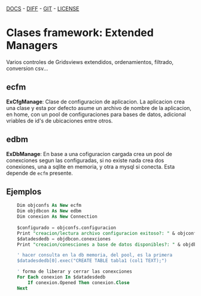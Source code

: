  [DOCS](exdocu.md) - [DIFF](exdiferenciasoriginal.md) - [GIT](https://gitlab.com/venenux/gambasex) - [LICENSE](https://gitlab.com/venenux/gambasex/blob/master/LICENSE.md)

# Clases framework: Extended Managers

Varios controles de Gridsviews extendidos, ordenamientos, filtrado, conversion csv...
 
## ecfm
 
**ExCfgManage**: Clase de configuracion de aplicacion. La aplicacion crea una clase y esta por defecto 
asume un archivo de nombre de la aplicacion, en home, con un pool de configuraciones 
para bases de datos, adicional vriables de id's de ubicaciones entre otros.

## edbm

**ExDbManage**: En base a una cofiguracion cargada crea un pool de conexciones segun las configuradas, 
si no existe nada crea dos conexiones, una a sqlite en memoria, y otra a mysql si conecta.
Esta depende de `ecfm` presente.

## Ejemplos


``` sql
    Dim objconfs As New ecfm
    Dim objdbcon As New edbm
    Dim conexion As New Connection
    
    $configurado = objconfs.configuracion
    Print "creacion/lectura archivo configuracion exitoso?: " & objconfs.configurado
    $datadesdedb = objdbcon.conexciones
    Print "creacion/conesciones a base de datos disponibles?: " & objdbcon.conectados

    ' hacer consulta en la db memoria, del pool, es la primera
    $datadesdedb[0].exec("CREATE TABLE tabla1 (col1 TEXT);")

    ' forma de liberar y cerrar las conexciones
    For Each conexion In $datadesdedb
        If conexion.Opened Then conexion.Close
    Next
    
```